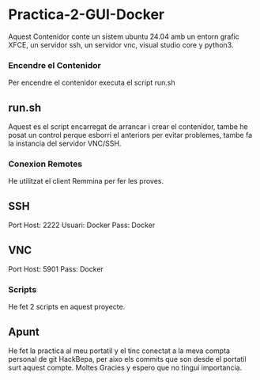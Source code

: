 # Practica-2-GUI-Docker

Aquest Contenidor  conte un sistem ubuntu 24.04 amb un entorn grafic XFCE, un servidor ssh, un servidor vnc, visual studio core y python3.

### Encendre el Contenidor ###
Per encendre el contenidor executa el script run.sh

## run.sh ##

Aquest es el script encarregat de arrancar i crear el contenidor, tambe he posat un control perque esborri el anteriors per evitar problemes, tambe fa la instancia del servidor VNC/SSH.

### Conexion Remotes ###
He utilitzat el client Remmina per fer les proves.

## SSH ##
Port Host: 2222
Usuari: Docker
Pass: Docker

## VNC ##
Port Host: 5901
Pass: Docker

### Scripts ###
He fet 2 scripts en aquest proyecte.

## Apunt ##

He fet la practica al meu portatil y el tinc conectat a la meva compta personal de git HackBepa, per aixo els commits que son desde el portatil surt aquest compte. Moltes Gracies y espero que no tingui importancia.